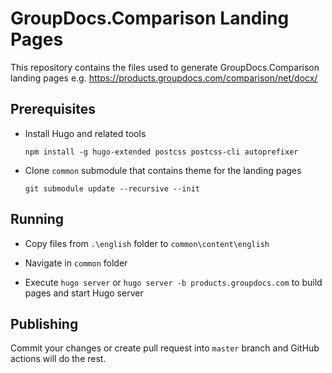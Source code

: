 # GroupDocs.Comparison Landing Pages

This repository contains the files used to generate GroupDocs.Comparison landing pages e.g. <https://products.groupdocs.com/comparison/net/docx/>

## Prerequisites

* Install Hugo and related tools

    `npm install -g hugo-extended postcss postcss-cli autoprefixer`

* Clone `common` submodule that contains theme for the landing pages

    `git submodule update --recursive --init`

## Running

* Copy files from `.\english` folder to `common\content\english`

* Navigate in `common` folder

* Execute `hugo server` or `hugo server -b products.groupdocs.com` to build pages and start Hugo server

## Publishing

Commit your changes or create pull request into `master` branch and GitHub actions will do the rest.
